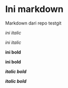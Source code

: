 # Ini markdown

Markdown dari repo testgit

*ini italic*

_ini italic_

**ini bold**

__ini bold__

__*italic bold*__

_**italic bold**_
